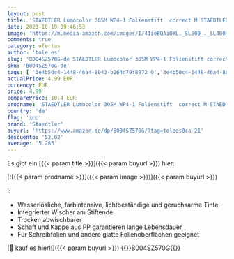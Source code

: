 ```yaml
---
layout: post
title: 'STAEDTLER Lumocolor 305M WP4-1 Folienstift  correct M STAEDTLER Box  4 Stück'
date: 2023-10-19 09:46:53
image: 'https://m.media-amazon.com/images/I/41ieBQAiOYL._SL500_._SL400_.jpg'
comments: true
category: ofertas
author: 'tole.es'
slug: 'B004SZ570G-de STAEDTLER Lumocolor 305M WP4-1 Folienstift correct M...'
sku: 'B004SZ570G-de'
tags: [ '3e4b50c4-1448-46a4-8043-b264d79f8972_0','3e4b50c4-1448-46a4-8043-b264d79f8972_5901','Arborist Merchandising Root','Bürobedarf & Schreibwaren','Marker & Filzstifte','OHP-Marker','Schreibwaren','Self Service','Special Features Stores','staedtler','🇩🇪', ]
actualPrice: 4.99 EUR
currency: EUR
price: 4.99
comparePrice: 10.4 EUR
prodname: 'STAEDTLER Lumocolor 305M WP4-1 Folienstift  correct M STAEDTLER Box  4 Stück'
country: 'de'
flag: '🇩🇪'
brand: 'Staedtler'
buyurl: 'https://www.amazon.de/dp/B004SZ570G/?tag=tolees0ca-21'
descuento: '52.02'
average: '5.285'
---
```


Es gibt ein [{{< param title >}}]({{< param buyurl >}}) hier:

[![{{< param prodname >}}]({{< param image >}})]({{< param buyurl >}})

ℹ️:

- Wasserlösliche, farbintensive, lichtbeständige und geruchsarme Tinte
- Integrierter Wischer am Stiftende
- Trocken abwischbarer
- Schaft und Kappe aus PP garantieren lange Lebensdauer
- Für Schreibfolien und andere glatte Folienoberflächen geeignet

[🛒 kauf es hier!!]({{< param buyurl >}})
{{<world>}}B004SZ570G{{</world>}}
